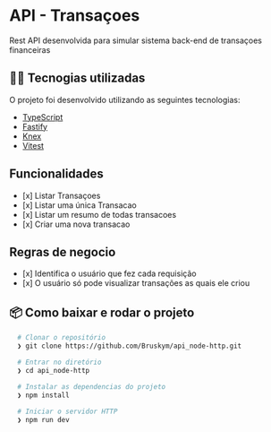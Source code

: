 # API - Transaçoes

Rest API desenvolvida para simular sistema back-end de transaçoes financeiras


## 👨‍💻️ Tecnogias utilizadas

O projeto foi desenvolvido utilizando as seguintes tecnologias:

- [TypeScript](https://www.typescriptlang.org)
- [Fastify](https://fastify.dev)
- [Knex](https://knexjs.org)
- [Vitest](https://vitest.dev)

## Funcionalidades

<ul>
  <li>[x] Listar Transaçoes</li>
  <li>[x] Listar uma única Transacao</li>
  <li>[x] Listar um resumo de todas transacoes</li>
  <li>[x] Criar uma nova transacao</li>
</ul>

## Regras de negocio

<ul>
  <li>[x] Identifica o usuário que fez cada requisição</li>
  <li>[x] O usuário só pode visualizar transações as quais ele criou</li>
</ul>

## 📦️ Como baixar e rodar o projeto

```bash
  # Clonar o repositório
  ❯ git clone https://github.com/Bruskym/api_node-http.git

  # Entrar no diretório
  ❯ cd api_node-http

  # Instalar as dependencias do projeto
  ❯ npm install
  
  # Iniciar o servidor HTTP
  ❯ npm run dev
```
